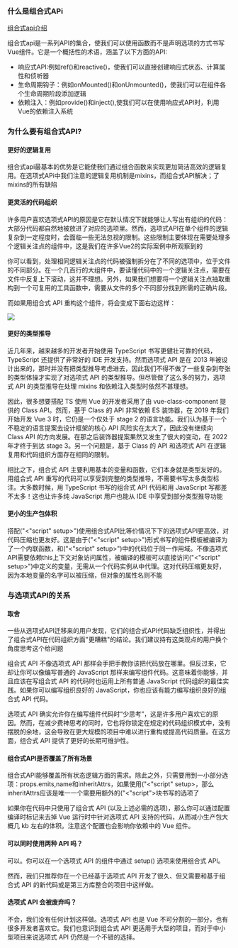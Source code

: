### 什么是组合式APi

[组合式api介绍](https://cn.vuejs.org/guide/extras/composition-api-faq.html#what-is-composition-api)
<p>组合式api是一系列API的集合，使我们可以使用函数而不是声明选项的方式书写Vue组件。它是一个概括性的术语，涵盖了以下方面的API:</p>

* 响应式API:例如ref()和reactive()，使我们可以直接创建响应式状态、计算属性和侦听器
* 生命周期钩子：例如onMounted()和onUnmounted()，使我们可以在组件各个生命周期阶段添加逻辑
* 依赖注入：例如provide()和inject(),使我们可以在使用响应式API时，利用Vue的依赖注入系统

### 为什么要有组合式API?
#### 更好的逻辑复用
<p>组合式api最基本的优势是它能使我们通过组合函数来实现更加简洁高效的逻辑复用。在选项式APi中我们注意的逻辑复用机制是mixins，而组合式API解决；了mixins的所有缺陷</p>

#### 更灵活的代码组织
<p>许多用户喜欢选项式API的原因是它在默认情况下就能够让人写出有组织的代码：大部分代码都自然地被放进了对应的选项里。然而，选项式API在单个组件的逻辑复杂到一定程度时，会面临一些无法忽视的限制。这些限制主要体现在需要处理多个逻辑关注点的组件中，这是我们在许多Vue2的实际案例中所观察到的</p>
<p>你可以看到，处理相同逻辑关注点的代码被强制拆分在了不同的选项中，位于文件的不同部分。在一个几百行的大组件中，要读懂代码中的一个逻辑关注点，需要在文件中反复上下滚动，这并不理想。另外，如果我们想要将一个逻辑关注点抽取重构到一个可复用的工具函数中，需要从文件的多个不同部分找到所需的正确片段。</p>
<p>而如果用组合式 API 重构这个组件，将会变成下面右边这样：</p>
<img src="@assets/vue3/xuanxiangshiapi.png"/>

#### 更好的类型推导
<p>近几年来，越来越多的开发者开始使用 TypeScript 书写更健壮可靠的代码，TypeScript 还提供了非常好的 IDE 开发支持。然而选项式 API 是在 2013 年被设计出来的，那时并没有把类型推导考虑进去，因此我们不得不做了一些复杂到夸张的类型体操才实现了对选项式 API 的类型推导。但尽管做了这么多的努力，选项式 API 的类型推导在处理 mixins 和依赖注入类型时依然不甚理想。

因此，很多想要搭配 TS 使用 Vue 的开发者采用了由 vue-class-component 提供的 Class API。然而，基于 Class 的 API 非常依赖 ES 装饰器，在 2019 年我们开始开发 Vue 3 时，它仍是一个仅处于 stage 2 的语言功能。我们认为基于一个不稳定的语言提案去设计框架的核心 API 风险实在太大了，因此没有继续向 Class API 的方向发展。在那之后装饰器提案果然又发生了很大的变动，在 2022 年才终于到达 stage 3。另一个问题是，基于 Class 的 API 和选项式 API 在逻辑复用和代码组织方面存在相同的限制。

相比之下，组合式 API 主要利用基本的变量和函数，它们本身就是类型友好的。用组合式 API 重写的代码可以享受到完整的类型推导，不需要书写太多类型标注。大多数时候，用 TypeScript 书写的组合式 API 代码和用 JavaScript 写都差不太多！这也让许多纯 JavaScript 用户也能从 IDE 中享受到部分类型推导功能</p>

#### 更小的生产包体积
<p>搭配("<"script" setup>")使用组合式API比等价情况下下的选项式API更高效，对代码压缩也更友好。这是由于("<"script" setup>")形式书写的组件模板被编译为了一个内联函数，和("<"script" setup>")中的代码位于同一作用域。不像选项式API需要依赖this上下文对象访问属性，被编译的模板可以直接访问("<"script" setup>")中定义的变量，无需从一个代码实例从中代理。这对代码压缩更友好，因为本地变量的名字可以被压缩，但对象的属性名则不能</p>

### 与选项式API的关系
#### 取舍
<p>一些从选项式API迁移来的用户发现，它们的组合式API代码缺乏组织性，并得出了组合式API在代码组织方面"更糟糕"的结论。我们建议持有这类观点的用户换个角度思考这个给问题</p>
<p>组合式 API 不像选项式 API 那样会手把手教你该把代码放在哪里。但反过来，它却让你可以像编写普通的 JavaScript 那样来编写组件代码。这意味着你能够，并且应该在写组合式 API 的代码时也运用上所有普通 JavaScript 代码组织的最佳实践。如果你可以编写组织良好的 JavaScript，你也应该有能力编写组织良好的组合式 API 代码。

选项式 API 确实允许你在编写组件代码时“少思考”，这是许多用户喜欢它的原因。然而，在减少费神思考的同时，它也将你锁定在规定的代码组织模式中，没有摆脱的余地，这会导致在更大规模的项目中难以进行重构或提高代码质量。在这方面，组合式 API 提供了更好的长期可维护性。</p>

#### 组合式API是否覆盖了所有场景
<p>组合式API能够覆盖所有状态逻辑方面的需求。除此之外，只需要用到一小部分选项：props.emits,name和inheritAttrs，如果使用("<"script" setup>，那么inheritAttrs应该是唯一一个需要用额外的("<"script">块书写的选项了</p>
<P>如果你在代码中只使用了组合式 API (以及上述必需的选项)，那么你可以通过配置编译时标记来去掉 Vue 运行时中针对选项式 API 支持的代码，从而减小生产包大概几 kb 左右的体积。注意这个配置也会影响你依赖中的 Vue 组件。</P>

#### 可以同时使用两种 API 吗？
可以。你可以在一个选项式 API 的组件中通过 setup() 选项来使用组合式 API。

然而，我们只推荐你在一个已经基于选项式 API 开发了很久、但又需要和基于组合式 API 的新代码或是第三方库整合的项目中这样做。

#### 选项式 API 会被废弃吗？
不会，我们没有任何计划这样做。选项式 API 也是 Vue 不可分割的一部分，也有很多开发者喜欢它。我们也意识到组合式 API 更适用于大型的项目，而对于中小型项目来说选项式 API 仍然是一个不错的选择。